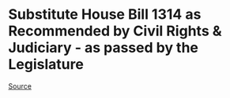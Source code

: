 # Substitute House Bill 1314 as Recommended by Civil Rights & Judiciary - as passed by the Legislature

[Source](http://lawfilesext.leg.wa.gov/biennium/2021-22/Xml/Bills/House%20Passed%20Legislature/1314-S.PL.xml)